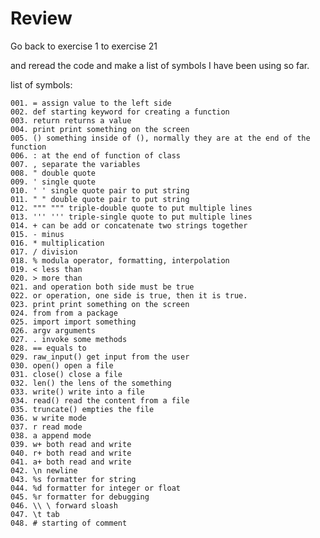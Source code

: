 Review
======
Go back to exercise 1 to exercise 21

and reread the code and make a list of symbols I have been using so far.

list of symbols:
>
	001. = assign value to the left side
    002. def starting keyword for creating a function
    003. return returns a value
    004. print print something on the screen
    005. () something inside of (), normally they are at the end of the function
    006. : at the end of function of class
    007. , separate the variables
    008. " double quote
    009. ' single quote
    010. ' ' single quote pair to put string
    011. " " double quote pair to put string
    012. """ """ triple-double quote to put multiple lines
    013. ''' ''' triple-single quote to put multiple lines
    014. + can be add or concatenate two strings together
    015. - minus
    016. * multiplication
    017. / division
    018. % modula operator, formatting, interpolation
    019. < less than
    020. > more than
    021. and operation both side must be true
    022. or operation, one side is true, then it is true.
    023. print print something on the screen
    024. from from a package
    025. import import something
    026. argv arguments
    027. . invoke some methods
    028. == equals to
    029. raw_input() get input from the user
    030. open() open a file
    031. close() close a file
    032. len() the lens of the something
    033. write() write into a file
    034. read() read the content from a file
    035. truncate() empties the file
    036. w write mode
    037. r read mode
    038. a append mode
    039. w+ both read and write
    040. r+ both read and write
    041. a+ both read and write
    042. \n newline
    043. %s formatter for string
    044. %d formatter for integer or float
    045. %r formatter for debugging
    046. \\ \ forward sloash
    047. \t tab
    048. # starting of comment
>